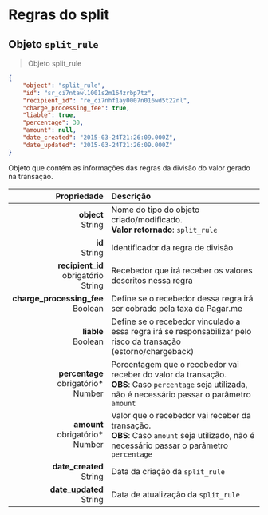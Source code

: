 # Regras do split

## Objeto `split_rule`

> Objeto split_rule

```json
{
    "object": "split_rule",
    "id": "sr_ci7ntawl1001s2m164zrbp7tz",
    "recipient_id": "re_ci7nhf1ay0007n016wd5t22nl",
    "charge_processing_fee": true,
    "liable": true,
    "percentage": 30,
    "amount": null,
    "date_created": "2015-03-24T21:26:09.000Z",
    "date_updated": "2015-03-24T21:26:09.000Z"
}
```

Objeto que contém as informações das regras da divisão do valor gerado na transação.

| Propriedade | Descrição |
|--:|:--|
| **object**<br> String | Nome do tipo do objeto criado/modificado. <br> **Valor retornado**: `split_rule` |
| **id**<br>String | Identificador da regra de divisão |
| **recipient_id**<br><span class="required">obrigatório</span><br>String | Recebedor que irá receber os valores descritos nessa regra |
| **charge_processing_fee**<br>Boolean | Define se o recebedor dessa regra irá ser cobrado pela taxa da Pagar.me |
| **liable**<br>Boolean | Define se o recebedor vinculado a essa regra irá se responsabilizar pelo risco da transação (estorno/chargeback) |
| **percentage**<br><span class="required">obrigatório\*</span><br>Number | Porcentagem que o recebedor vai receber do valor da transação. <br> **OBS**: Caso `percentage` seja utilizada, não é necessário passar o parâmetro `amount` |
| **amount**<br><span class="required">obrigatório\*</span><br>Number | Valor que o recebedor vai receber da transação. <br> **OBS**: Caso `amount` seja utilizado, não é necessário passar o parâmetro `percentage` |
| **date_created**<br>String | Data da criação da `split_rule` |
| **date_updated**<br>String | Data de atualização da `split_rule` |

